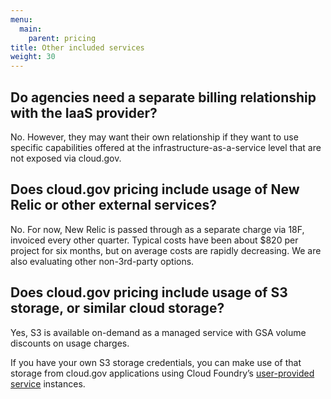 ```yaml
---
menu:
  main:
    parent: pricing
title: Other included services
weight: 30
---
```


## Do agencies need a separate billing relationship with the IaaS provider?

No. However, they may want their own relationship if they want to use specific capabilities offered at the infrastructure-as-a-service level that are not exposed via cloud.gov.

## Does cloud.gov pricing include usage of New Relic or other external services?

No. For now, New Relic is passed through as a separate charge via 18F, invoiced every other quarter. Typical costs have been about $820 per project for six months, but on average costs are rapidly decreasing. We are also evaluating other non-3rd-party options.

## Does cloud.gov pricing include usage of S3 storage, or similar cloud storage?

Yes, S3 is available on-demand as a managed service with GSA volume discounts on usage charges.

If you have your own S3 storage credentials, you can make use of that storage from cloud.gov applications using Cloud Foundry’s [user-provided service](https://docs.cloudfoundry.org/devguide/services/user-provided.html) instances.
